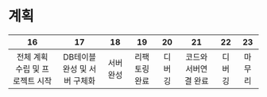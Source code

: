 # 계획

| 16 | 17 | 18 | 19 | 20 | 21 | 22 | 23 |
| :---: | :---: | :---: | :---: | :---: | :---: | :---: | :---: |
| 전체 계획 수립 및 프로젝트 시작  | DB테이블 완성 및 서버 구체화  | 서버 완성  | 리팩토링완료  | 디버깅  | 코드와 서버연결 완료  | 디버깅  | 마무리  |



